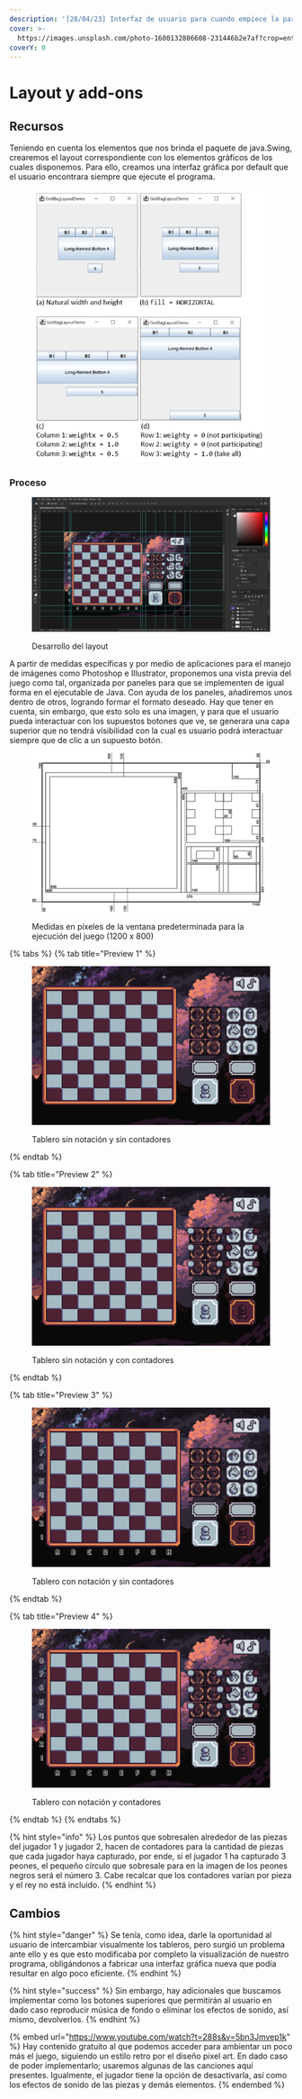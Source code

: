 ```yaml
---
description: '[28/04/23] Interfaz de usuario para cuando empiece la partida'
cover: >-
  https://images.unsplash.com/photo-1600132806608-231446b2e7af?crop=entropy&cs=srgb&fm=jpg&ixid=MnwxOTcwMjR8MHwxfHNlYXJjaHwzfHxsYXlvdXR8ZW58MHx8fHwxNjgyNzMyNzY0&ixlib=rb-4.0.3&q=85
coverY: 0
---
```


# Layout y add-ons

## Recursos

Teniendo en cuenta los elementos que nos brinda el paquete de java.Swing, crearemos el layout correspondiente con los elementos gráficos de los cuales disponemos. Para ello, creamos una interfaz gráfica por default que el usuario encontrara siempre que ejecute el programa.

<figure><img src="../.gitbook/assets/image (9).png" alt="" width="455"><figcaption></figcaption></figure>

### Proceso

<figure><img src="../.gitbook/assets/image (6).png" alt=""><figcaption><p>Desarrollo del layout</p></figcaption></figure>

A partir de medidas específicas y por medio de aplicaciones para el manejo de imágenes como Photoshop e Illustrator, proponemos una vista previa del juego como tal, organizada por paneles para que se implementen de igual forma en el ejecutable de Java. Con ayuda de los paneles, añadiremos unos dentro de otros, logrando formar el formato deseado. Hay que tener en cuenta, sin embargo, que esto solo es una imagen, y para que el usuario pueda interactuar con los supuestos botones que ve, se generara una capa superior que no tendrá visibilidad con la cual es usuario podrá interactuar siempre que de clic a un supuesto botón.

<figure><img src="../.gitbook/assets/layout-medidas.png" alt=""><figcaption><p>Medidas en píxeles de la ventana predeterminada para la ejecución del juego (1200 x 800)</p></figcaption></figure>

{% tabs %}
{% tab title="Preview 1" %}
<figure><img src="../.gitbook/assets/layout-juego1.png" alt=""><figcaption><p>Tablero sin notación y sin contadores</p></figcaption></figure>
{% endtab %}

{% tab title="Preview 2" %}
<figure><img src="../.gitbook/assets/layout-juego2.png" alt=""><figcaption><p>Tablero sin notación y con contadores</p></figcaption></figure>
{% endtab %}

{% tab title="Preview 3" %}
<figure><img src="../.gitbook/assets/layout-juego3.png" alt=""><figcaption><p>Tablero con notación y sin contadores</p></figcaption></figure>
{% endtab %}

{% tab title="Preview 4" %}
<figure><img src="../.gitbook/assets/layout-juego4.png" alt=""><figcaption><p>Tablero con notación y contadores</p></figcaption></figure>
{% endtab %}
{% endtabs %}

{% hint style="info" %}
Los puntos que sobresalen alrededor de las piezas del jugador 1 y jugador 2, hacen de contadores para la cantidad de piezas que cada jugador haya capturado, por ende, si el jugador 1 ha capturado 3 peones, el pequeño círculo que sobresale para en la imagen de los peones negros será el número 3. Cabe recalcar que los contadores varían por pieza y el rey no está incluido.
{% endhint %}

## Cambios

{% hint style="danger" %}
Se tenía, como idea, darle la oportunidad al usuario de intercambiar visualmente los tableros, pero surgió un problema ante ello y es que esto modificaba por completo la visualización de nuestro programa, obligándonos a fabricar una interfaz gráfica nueva que podía resultar en algo poco eficiente.
{% endhint %}

{% hint style="success" %}
Sin embargo, hay adicionales que buscamos implementar como los botones superiores que permitirán al usuario en dado caso reproducir música de fondo o eliminar los efectos de sonido, así mismo, devolverlos.
{% endhint %}

{% embed url="https://www.youtube.com/watch?t=288s&v=5bn3Jmvep1k" %}
Hay contenido gratuito al que podemos acceder para ambientar un poco más el juego, siguiendo un estilo retro por el diseño pixel art. En dado caso de poder implementarlo; usaremos algunas de las canciones aquí presentes. Igualmente, el jugador tiene la opción de desactivarla, así como los efectos de sonido de las piezas y demás elementos.
{% endembed %}
